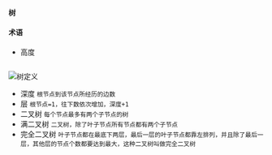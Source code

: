 #### 树

#### 术语
- 高度
```text
```
![树定义](https://github.com/lqhandsome/Alg/tree/master/image/树定义.png)
- 深度
    `根节点到该节点所经历的边数`
- 层
    `根节点=1，往下数依次增加，深度+1`
- 二叉树
    `每个节点最多有两个子节点的树`
- 满二叉树
    `二叉树，除了叶子节点所有节点都有两个子节点`
- 完全二叉树
    `叶子节点都在最底下两层，最后一层的叶子节点都靠左排列，并且除了最后一层，其他层的节点个数都要达到最大，这种二叉树叫做完全二叉树`
